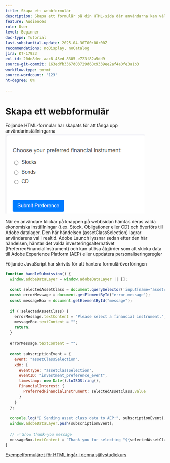```yaml
---
title: Skapa ett webbformulär
description: Skapa ett formulär på din HTML-sida där användarna kan välja investeringsinställningar
feature: Audiences
role: User
level: Beginner
doc-type: Tutorial
last-substantial-update: 2025-04-30T00:00:00Z
recommendations: noDisplay, noCatalog
jira: KT-17923
exl-id: 20de8dec-aac8-43ed-8305-e723f82a5dd9
source-git-commit: 163edfb3367d03729d68c9339ee2af4a0fe3a1b3
workflow-type: tm+mt
source-wordcount: '123'
ht-degree: 0%

---
```


# Skapa ett webbformulär

Följande HTML-formulär har skapats för att fånga upp användarinställningarna
![html-form](assets/web-form.png)

När en användare klickar på knappen på webbsidan hämtas deras valda ekonomiska inställningar (t.ex. Stock, Obligationer eller CD) och överförs till Adobe datalager. Den här händelsen (assetClassSelection) lagrar användarens val i realtid. Adobe Launch lyssnar sedan efter den här händelsen, hämtar det valda investeringsalternativet (PreferredFinancialInstrument) och kan utlösa åtgärder som att skicka data till Adobe Experience Platform (AEP) eller uppdatera personaliseringsregler

Följande JavaScript har skrivits för att hantera formuläröverföringen

```javascript
function handleSubmission() {
  window.adobeDataLayer = window.adobeDataLayer || [];

  const selectedAssetClass = document.querySelector('input[name="assetclass"]:checked');
  const errorMessage = document.getElementById("error-message");
  const messageBox = document.getElementById("message");

  if (!selectedAssetClass) {
    errorMessage.textContent = "Please select a financial instrument.";
    messageBox.textContent = "";
    return;
  }

  errorMessage.textContent = "";

  const subscriptionEvent = {
    event: "assetClassSelection",
    xdm: {
      eventType: "assetClassSelection",
      eventID: "investment_preference_event",
      timestamp: new Date().toISOString(),
      FinancialInterest: {
        PreferredFinancialInstrument: selectedAssetClass.value
      }
    }
  };

  console.log("📩 Sending asset class data to AEP:", subscriptionEvent);
  window.adobeDataLayer.push(subscriptionEvent);

  // ✅ Show thank-you message
  messageBox.textContent = `Thank you for selecting "${selectedAssetClass.value}". We'll use this to personalize your experience.`;
}
```

[Exempelformuläret för HTML ingår i denna självstudiekurs](assets/webform.zip)
